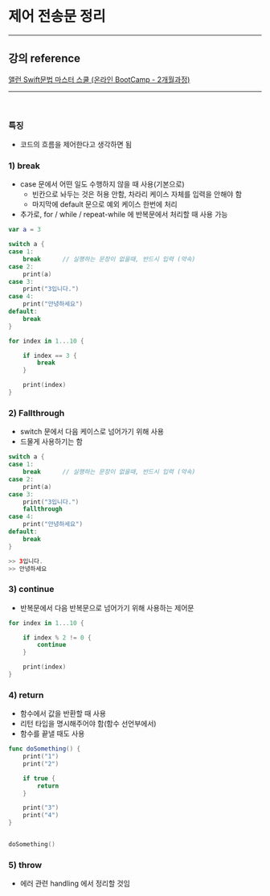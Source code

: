# 제어 전송문 정리

---

## 강의 reference

[앨런 Swift문법 마스터 스쿨 (온라인 BootCamp - 2개월과정)](https://www.inflearn.com/course/스위프트-문법-마스터-스쿨/dashboard)

---

<br>

### 특징

- 코드의 흐름을 제어한다고 생각하면 됨

### 1) break

- case 문에서 어떤 일도 수행하지 않을 때 사용(기본으로)
  - 빈칸으로 놔두는 것은 허용 안함, 차라리 케이스 자체를 입력을 안해야 함
  - 마지막에 default 문으로 예외 케이스 한번에 처리
- 추가로, for / while / repeat-while 에 반복문에서 처리할 때 사용 가능

```swift
var a = 3

switch a {
case 1:
    break      // 실행하는 문장이 없을때, 반드시 입력 (약속)
case 2:
    print(a)
case 3:
    print("3입니다.")
case 4:
    print("안녕하세요")
default:
    break
}
```

```swift
for index in 1...10 {

    if index == 3 {
        break
    }

    print(index)
}
```

### 2) Fallthrough

- switch 문에서 다음 케이스로 넘어가기 위해 사용
- 드물게 사용하기는 함

```swift
switch a {
case 1:
    break      // 실행하는 문장이 없을때, 반드시 입력 (약속)
case 2:
    print(a)
case 3:
    print("3입니다.")
    fallthrough
case 4:
    print("안녕하세요")
default:
    break
}

>> 3입니다.
>> 안녕하세요
```

### 3) continue

- 반복문에서 다음 반복문으로 넘어가기 위해 사용하는 제어문

```swift
for index in 1...10 {

    if index % 2 != 0 {
        continue
    }

    print(index)
}

```

### 4) return

- 함수에서 값을 반환할 때 사용
- 리턴 타입을 명시해주어야 함(함수 선언부에서)
- 함수를 끝낼 때도 사용

```swift
func doSomething() {
    print("1")
    print("2")

    if true {
        return
    }

    print("3")
    print("4")
}


doSomething()
```

### 5) throw

- 에러 관련 handling 에서 정리할 것임
